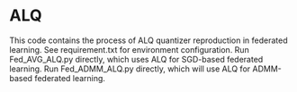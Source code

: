 # ALQ
This code contains the process of ALQ quantizer reproduction in federated learning.
See requirement.txt for environment configuration.  Run Fed_AVG_ALQ.py directly, which uses ALQ for SGD-based federated learning.  Run Fed_ADMM_ALQ.py directly, which will use ALQ for ADMM-based federated learning. 
